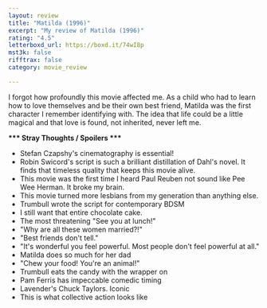 ```yaml
---
layout: review
title: "Matilda (1996)"
excerpt: "My review of Matilda (1996)"
rating: "4.5"
letterboxd_url: https://boxd.it/74wI8p
mst3k: false
rifftrax: false
category: movie_review

---
```


I forgot how profoundly this movie affected me. As a child who had to learn how to love themselves and be their own best friend, Matilda was the first character I remember identifying with. The idea that life could be a little magical and that love is found, not inherited, never left me.

<b>*** Stray Thoughts / Spoilers ***</b>
* Stefan Czapshy's cinematography is essential!
* Robin Swicord's script is such a brilliant distillation of Dahl's novel. It finds that timeless quality that keeps this movie alive.
* This movie was the first time I heard Paul Reuben not sound like Pee Wee Herman. It broke my brain.
* This movie turned more lesbians from my generation than anything else.
* Trumbull wrote the script for contemporary BDSM
* I still want that entire chocolate cake.
* The most threatening "See you at lunch!"
* "Why are all these women married?!"
* "Best friends don't tell."
* "It's wonderful you feel powerful. Most people don't feel powerful at all."
* Matilda does so much for her dad
* "Chew your food! You're an animal!"
* Trumbull eats the candy with the wrapper on
* Pam Ferris has impeccable comedic timing
* Lavender's Chuck Taylors. Iconic
* This is what collective action looks like